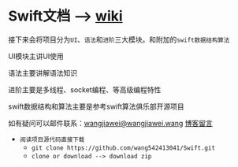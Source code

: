 # Swift文档 --> [wiki](https://github.com/wang542413041/WangSwift/wiki)<br/>

接下来会将项目分为`UI`、`语法`和`进阶`三大模块。和附加的`swift数据结构算法`

UI模块主讲UI使用

语法主要讲解语法知识

进阶主要是多线程、socket编程、等高级编程特性

swift数据结构和算法主要是参考swift算法俱乐部开源项目

如有疑问可以邮件联系：wangjiawei@wangjiawei.wang
[博客留言](http://www.wangjiawei.wang)

* `阅读项目源代码直接下载`
    * ```git clone https://github.com/wang542413041/Swift.git```
    * ```clone or download --> download zip```

<!-- * `Swift语言网状图`
    ![Swift网状结构图](https://github.com/wang542413041/picturesFactory/blob/master/Swift%E5%9F%BA%E6%9C%AC%E8%AF%AD%E6%B3%95%E6%80%9D%E7%BB%B4%E5%AF%BC%E5%9B%BE.png?raw=true) -->

